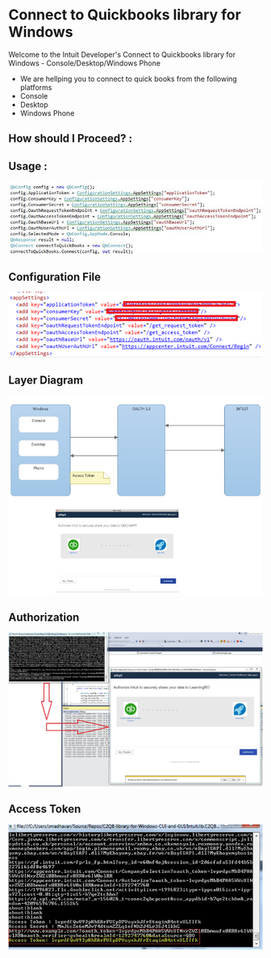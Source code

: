 Connect to Quickbooks library for Windows
============================================

<p>Welcome to the Intuit Developer's Connect to Quickbooks library for Windows - Console/Desktop/Windows Phone</p>

<ul>
<li>We are hellping you to connect to quick books from the following platforms</li>
<li>Console</li>
<li>Desktop</li>
<li>Windows Phone</li>
</ul>

## How should I Proceed? :

## Usage :  


![Usage](https://github.com/IntuitDeveloper/C2QB-library-for-Windows-CUI-and-GUI/blob/master/images/usage.JPG)


## Configuration File

![Configuration](https://github.com/IntuitDeveloper/C2QB-library-for-Windows-CUI-and-GUI/blob/master/images/config.png "Configuration")


## Layer Diagram

![Layer Diagram](https://github.com/IntuitDeveloper/C2QB-library-for-Windows-CUI-and-GUI/blob/master/images/oauth.jpg "Layer Diagram")

## Authorization

![Authoriation](https://github.com/IntuitDeveloper/C2QB-library-for-Windows-CUI-and-GUI/blob/master/images/authorize.jpg "Authorization")

## Access Token

![Access Token](https://github.com/IntuitDeveloper/C2QB-library-for-Windows-CUI-and-GUI/blob/master/images/accesstoken.jpg "Access Token")

